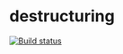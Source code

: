 # destructuring
[![Build status](https://ci.appveyor.com/api/projects/status/it615vd5u8d2snxp?svg=true)](https://ci.appveyor.com/project/oksana-medvedeva/destructuring)
